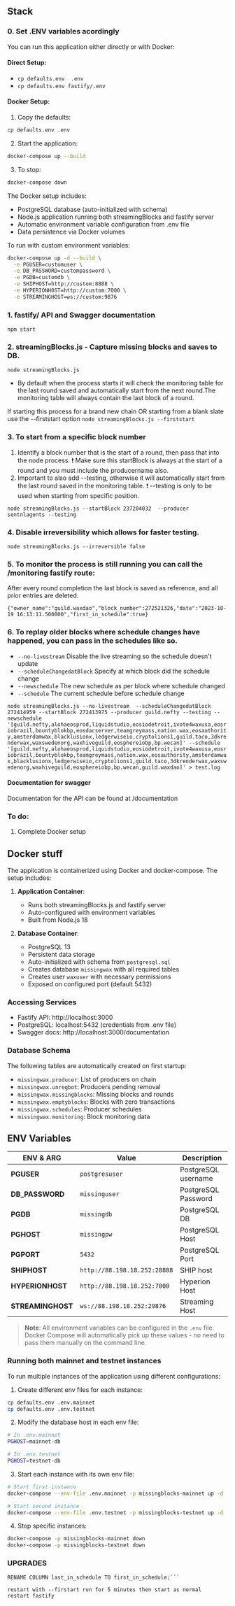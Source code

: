 ## Stack

### 0. Set .ENV variables acordingly

You can run this application either directly or with Docker:

#### Direct Setup:
- `cp defaults.env  .env` 
- `cp defaults.env fastify/.env`

#### Docker Setup:
1. Copy the defaults:
```bash
cp defaults.env .env
```

2. Start the application:
```bash
docker-compose up --build
```

3. To stop:
```bash
docker-compose down
```

The Docker setup includes:
- PostgreSQL database (auto-initialized with schema)
- Node.js application running both streamingBlocks and fastify server
- Automatic environment variable configuration from .env file
- Data persistence via Docker volumes

To run with custom environment variables:
```bash
docker-compose up -d --build \
  -e PGUSER=customuser \
  -e DB_PASSWORD=custompassword \
  -e PGDB=customdb \
  -e SHIPHOST=http://custom:8888 \
  -e HYPERIONHOST=http://custom:7000 \
  -e STREAMINGHOST=ws://custom:9876
```

### 1. fastify/ API and Swagger documentation 
`npm start`

### 2. streamingBlocks.js - Capture missing blocks and saves to DB.
`node streamingBlocks.js`

- By default when the process starts it will check the monitoring table for the last round saved and automatically start from the next round.The monitoring table will always contain the last block of a round.

If starting this process for a brand new chain OR starting from a blank slate use the --firststart option
`node streamingBlocks.js --firststart`


### 3. To start from a specific block number 

1. Identify a block number that is the start of a round, then pass that into the node process. 
❗ Make sure this startBlock is always at the start of a round and you must include the producername also.
2. Important to also add --testing, otherwise it will automatically start from the last round saved in the monitoring table.
❗ --testing is only to be used when starting from specific position.

`node streamingBlocks.js --startBlock 237204032  --producer sentnlagents --testing`


### 4. Disable irreversibility which allows for faster testing.

`node streamingBlocks.js --irreversible false`


### 5. To monitor the process is still running you can call the /monitoring fastify route:

After every round completion the last block is saved as reference, and all prior entries are deleted.

```curl http://localhost:8001/monitoring 
{"owner_name":"guild.waxdao","block_number":272521326,"date":"2023-10-19 16:13:11.500000","first_in_schedule":true}  
```

### 6. To replay older blocks where schedule changes have happened, you can pass in the schedules like so.

 - `--no-livestream`  Disable the live streaming so the schedule doesn't update
 - `--scheduleChangedatBlock` Specify at which block did the schedule change
 - `--newschedule` The new schedule as per block where schedule changed
 - `--schedule` The current schedule before schedule change

```node streamingBlocks.js --no-livestream  --scheduleChangedatBlock 272414959 --startBlock 272413975 --producer guild.nefty --testing --newschedule '[guild.nefty,alohaeosprod,liquidstudio,eosiodetroit,ivote4waxusa,eosriobrazil,bountyblokbp,eosdacserver,teamgreymass,nation.wax,eosauthority,amsterdamwax,blacklusionx,ledgerwiseio,cryptolions1,guild.taco,3dkrenderwax,waxswedenorg,waxhiveguild,eosphereiobp,bp.wecan]' --schedule '[guild.nefty,alohaeosprod,liquidstudio,eosiodetroit,ivote4waxusa,eosriobrazil,bountyblokbp,teamgreymass,nation.wax,eosauthority,amsterdamwax,blacklusionx,ledgerwiseio,cryptolions1,guild.taco,3dkrenderwax,waxswedenorg,waxhiveguild,eosphereiobp,bp.wecan,guild.waxdao]' > test.log```

#### Documentation for swagger

Documentation for the API can be found at /documentation


### To do:

1. Complete Docker setup 


## Docker stuff

The application is containerized using Docker and docker-compose. The setup includes:

1. **Application Container**:
   - Runs both streamingBlocks.js and fastify server
   - Auto-configured with environment variables
   - Built from Node.js 18

2. **Database Container**:
   - PostgreSQL 13
   - Persistent data storage
   - Auto-initialized with schema from `postgresql.sql`
   - Creates database `missingwax` with all required tables
   - Creates user `waxuser` with necessary permissions
   - Exposed on configured port (default 5432)


### Accessing Services
- Fastify API: http://localhost:3000
- PostgreSQL: localhost:5432 (credentials from .env file)
- Swagger docs: http://localhost:3000/documentation

### Database Schema
The following tables are automatically created on first startup:
- `missingwax.producer`: List of producers on chain
- `missingwax.unregbot`: Producers pending removal
- `missingwax.missingblocks`: Missing blocks and rounds
- `missingwax.emptyblocks`: Blocks with zero transactions
- `missingwax.schedules`: Producer schedules
- `missingwax.monitoring`: Block monitoring data

## ENV Variables

|ENV & ARG                 |Value                          |Description                                   |
|--------------------------|---------------------------------------|--------------------------------------|
|**PGUSER**                |`postgresuser`                         | PostgreSQL username                  |
|**DB_PASSWORD**           |`missinguser`                          | PostgreSQL Password                  |
|**PGDB**                  |`missingdb`                            | PostgreSQL DB                        |
|**PGHOST**                |`missingpw`                            | PostgreSQL Host      	              |
|**PGPORT**                |`5432`                                 | PostgreSQL Port                      |
|**SHIPHOST**              |`http://88.198.18.252:28888`           | SHIP host                            |
|**HYPERIONHOST**          |`http://88.198.18.252:7000`            | Hyperion Host                        |
|**STREAMINGHOST**         |`ws://88.198.18.252:29876`             | Streaming Host                       |

> **Note**: All environment variables can be configured in the `.env` file. Docker Compose will automatically pick up these values - no need to pass them manually on the command line.

### Running both mainnet and testnet instances
To run multiple instances of the application using different configurations:

1. Create different env files for each instance:
```bash
cp defaults.env .env.mainnet
cp defaults.env .env.testnet
```

2. Modify the database host in each env file:
```bash
# In .env.mainnet
PGHOST=mainnet-db

# In .env.testnet
PGHOST=testnet-db
```

3. Start each instance with its own env file:
```bash
# Start first instance
docker-compose --env-file .env.mainnet -p missingblocks-mainnet up -d

# Start second instance
docker-compose --env-file .env.testnet -p missingblocks-testnet up -d
```

4. Stop specific instances:
```bash
docker-compose -p missingblocks-mainnet down
docker-compose -p missingblocks-testnet down
```


### UPGRADES


```ALTER TABLE missingwax.monitoring
RENAME COLUMN last_in_schedule TO first_in_schedule;```

restart with --firstart run for 5 minutes then start as normal
restart fastify 
```


